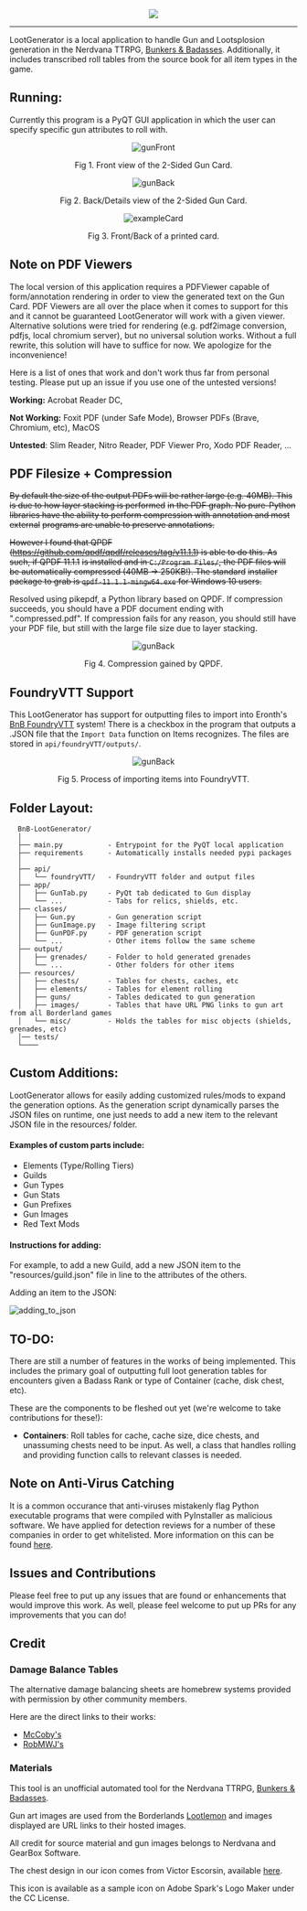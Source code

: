 <p align="center"><img src="https://user-images.githubusercontent.com/32918812/163755438-a98ff76f-7ce8-4ff5-978d-a4a3ef8b138e.png" /></p>

<hr>

LootGenerator is a local application to handle Gun and Lootsplosion generation in the Nerdvana TTRPG, <a href="https://nerdvanagames.myshopify.com/">Bunkers & Badasses</a>. Additionally, it includes transcribed roll tables from the source book for all item types in the game.
 
## Running:
Currently this program is a PyQT GUI application in which the user can specify specific gun attributes to roll with. 

<p align='center'><img src="https://user-images.githubusercontent.com/32918812/205549787-9d2d62f0-1d68-4fb3-b1bb-f5560d40661a.png" alt="gunFront" /></p>
<p align='center'>Fig 1. Front view of the 2-Sided Gun Card.</p>

<p align='center'><img src="https://user-images.githubusercontent.com/32918812/205549744-c5211acc-f243-4d66-99bc-f2cdca238f14.png" alt="gunBack" /></p>
<p align='center'>Fig 2. Back/Details view of the 2-Sided Gun Card.</p>

<p align='center'><img src="https://user-images.githubusercontent.com/32918812/183753821-ea56de4d-95e8-4f12-91a8-72dd2814b4f2.png" alt="exampleCard" /></p>
<p align='center'>Fig 3. Front/Back of a printed card.</p>

## Note on PDF Viewers
The local version of this application requires a PDFViewer capable of form/annotation rendering in order to view the generated text on the Gun Card. PDF Viewers are all over the place when it comes to support for this and it cannot be guaranteed LootGenerator will work with a given viewer. Alternative solutions were tried for rendering (e.g. pdf2image conversion, pdfjs, local chromium server), but no universal solution works. Without a full rewrite, this solution will have to suffice for now. We apologize for the inconvenience!

Here is a list of ones that work and don't work thus far from personal testing. Please put up an issue if you use one of the untested versions!

<b>Working:</b> Acrobat Reader DC, 

<b>Not Working:</b> Foxit PDF (under Safe Mode), Browser PDFs (Brave, Chromium, etc), MacOS

<b>Untested</b>: Slim Reader, Nitro Reader, PDF Viewer Pro, Xodo PDF Reader, ...

## PDF Filesize + Compression
~~By default the size of the output PDFs will be rather large (e.g. 40MB). This is due to how layer stacking is performed~~
~~in the PDF graph. No pure-Python libraries have the ability to perform compression with annotation and most external~~
~~programs are unable to preserve annotations.~~

~~However I found that QPDF (https://github.com/qpdf/qpdf/releases/tag/v11.1.1) is able to do this. As such, if QPDF 11.1.1~~
~~is installed and in <code>C:/Program Files/</code>, the PDF files will be automatically compressed (40MB -> 250KB!). The standard~~
~~installer package to grab is <code>qpdf-11.1.1-mingw64.exe</code> for Windows 10 users.~~

Resolved using pikepdf, a Python library based on QPDF. If compression succeeds, you should have a PDF document ending with ".compressed.pdf".
If compression fails for any reason, you should still have your PDF file, but still with the large file size due to layer stacking.

<p align='center'><img src="https://user-images.githubusercontent.com/32918812/197358506-e0b39fd4-befa-40a2-a122-022473fdabdb.png" alt="gunBack" /></p>
<p align='center'>Fig 4. Compression gained by QPDF.</p>

## FoundryVTT Support
This LootGenerator has support for outputting files to import into Eronth's 
<a href="https://github.com/eronth/bunkers-and-badasses">BnB FoundryVTT</a> system!
There is a checkbox in the program that outputs a .JSON file that the <code>Import Data</code> function on Items recognizes. 
The files are stored in <code>api/foundryVTT/outputs/</code>.

<p align='center'><img src="https://user-images.githubusercontent.com/32918812/197358814-5445cb01-0b36-42bc-b773-5d57d9df701b.png" alt="gunBack" /></p>
<p align='center'>Fig 5. Process of importing items into FoundryVTT.</p>

## Folder Layout:
```
  BnB-LootGenerator/
  │
  ├── main.py           - Entrypoint for the PyQT local application
  ├── requirements      - Automatically installs needed pypi packages
  │
  ├── api/
  │   └── foundryVTT/   - FoundryVTT folder and output files
  ├── app/
  │   ├── GunTab.py     - PyQt tab dedicated to Gun display
  │   └── ...           - Tabs for relics, shields, etc.
  ├── classes/
  │   ├── Gun.py        - Gun generation script
  │   ├── GunImage.py   - Image filtering script
  │   ├── GunPDF.py     - PDF generation script
  │   └── ...           - Other items follow the same scheme
  ├── output/
  │   ├── grenades/     - Folder to hold generated grenades
  │   └── ...           - Other folders for other items
  ├── resources/
  │   ├── chests/       - Tables for chests, caches, etc
  │   ├── elements/     - Tables for element rolling
  │   ├── guns/         - Tables dedicated to gun generation
  │   ├── images/       - Tables that have URL PNG links to gun art from all Borderland games
  │   └── misc/         - Holds the tables for misc objects (shields, grenades, etc)
  │── tests/
  └────
```
  
## Custom Additions:
LootGenerator allows for easily adding customized rules/mods to expand the generation options. As the generation script dynamically parses
the JSON files on runtime, one just needs to add a new item to the relevant JSON file in the resources/ folder.

#### Examples of custom parts include:
<ul>
    <li>Elements (Type/Rolling Tiers)</li>
    <li>Guilds</li>
    <li>Gun Types</li>
    <li>Gun Stats</li>
    <li>Gun Prefixes</li>
    <li>Gun Images</li>
    <li>Red Text Mods</li>
</ul>

#### Instructions for adding:
For example, to add a new Guild, add a new JSON item to the "resources/guild.json" file in line to the
attributes of the others.

Adding an item to the JSON:

![adding_to_json](https://user-images.githubusercontent.com/32918812/163227008-68b1253e-3fa5-4602-bc8d-35cf4c4bfb91.png)

## TO-DO:
There are still a number of features in the works of being implemented. This includes the primary goal of outputting full loot generation tables
for encounters given a Badass Rank or type of Container (cache, disk chest, etc).

These are the components to be fleshed out yet (we're welcome to take contributions for these!):
<ul>
      <li><b> Containers</b>: Roll tables for cache, cache size, dice chests, and unassuming chests need to be input. As well, a class that handles rolling and providing function calls to relevant classes is needed.</li>
</ul>

## Note on Anti-Virus Catching
It is a common occurance that anti-viruses mistakenly flag Python executable programs that were compiled with PyInstaller as malicious software. We have applied for detection reviews for a number of these companies in order to get whitelisted. More information on this can be found <a href="https://github.com/hankhank10/false-positive-malware-reporting">here</a>.

## Issues and Contributions
Please feel free to put up any issues that are found or enhancements that would improve this work. As well, please feel welcome to put up PRs for any improvements that you can do!

## Credit

### Damage Balance Tables
The alternative damage balancing sheets are homebrew systems provided with permission by other community members.

Here are the direct links to their works:

- <a href="https://docs.google.com/file/d/14eFUSu1MnjKoJIaddZCy6NOh8euosf3V/edit?filetype=msexcel">McCoby's</a>
- <a href="https://docs.google.com/spreadsheets/d/1rw7bS7kXxMOezy2Dy_7JQaDRbiJE0CFSKmYyoEcbg5E/edit#gid=0">RobMWJ's</a>

### Materials
This tool is an unofficial automated tool for the Nerdvana TTRPG, <a href="https://nerdvanagames.myshopify.com/">Bunkers & Badasses</a>.

Gun art images are used from the Borderlands <a href="https://www.lootlemon.com/db/borderlands-3/weapons">Lootlemon</a> and images displayed are URL links to their hosted images.

All credit for source material and gun images belongs to Nerdvana and GearBox Software.

The chest design in our icon comes from Victor Escorsin, available <a href="https://thenounproject.com/icon/chest-7173/">here</a>. 

This icon is available as a sample icon on Adobe Spark's Logo Maker under the CC License.
